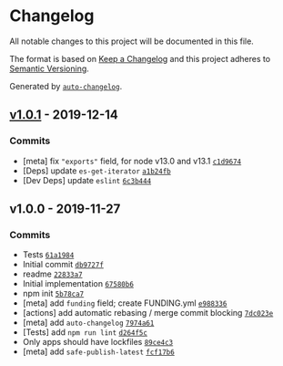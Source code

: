 # Changelog

All notable changes to this project will be documented in this file.

The format is based on [Keep a Changelog](https://keepachangelog.com/en/1.0.0/)
and this project adheres to [Semantic Versioning](https://semver.org/spec/v2.0.0.html).

Generated by [`auto-changelog`](https://github.com/CookPete/auto-changelog).

## [v1.0.1](https://github.com/ljharb/iterate-value/compare/v1.0.0...v1.0.1) - 2019-12-14

### Commits

- [meta] fix `"exports"` field, for node v13.0 and v13.1 [`c1d9674`](https://github.com/ljharb/iterate-value/commit/c1d96742ba88b360bdd70bee58a123d6a78385a3)
- [Deps] update `es-get-iterator` [`a1b24fb`](https://github.com/ljharb/iterate-value/commit/a1b24fb1e18a36720954adcf54a3bb309bd321fc)
- [Dev Deps] update `eslint` [`6c3b444`](https://github.com/ljharb/iterate-value/commit/6c3b444aaa331d62c97a9213c8ce90f310873c16)

## v1.0.0 - 2019-11-27

### Commits

- Tests [`61a1984`](https://github.com/ljharb/iterate-value/commit/61a1984022f6e4d3f2d405870758a47b1212d740)
- Initial commit [`db9727f`](https://github.com/ljharb/iterate-value/commit/db9727f73d29872f4bbeb639723d31e687b5a6ca)
- readme [`22833a7`](https://github.com/ljharb/iterate-value/commit/22833a765b5cf6a37e36220bf5d26c9829d23490)
- Initial implementation [`67580b6`](https://github.com/ljharb/iterate-value/commit/67580b65787888ceb7983eaf72870fb46346c9ec)
- npm init [`5b78ca7`](https://github.com/ljharb/iterate-value/commit/5b78ca7c283457ab58eecc4ca8653155d785ed1b)
- [meta] add `funding` field; create FUNDING.yml [`e988336`](https://github.com/ljharb/iterate-value/commit/e988336509ed6dad0393f83ee060308afa4f995c)
- [actions] add automatic rebasing / merge commit blocking [`7dc023e`](https://github.com/ljharb/iterate-value/commit/7dc023e46962c196ed83df91ea8a1aa931d2f2d6)
- [meta] add `auto-changelog` [`7974a61`](https://github.com/ljharb/iterate-value/commit/7974a619eeebd4183579e7cff00791b84a420fa4)
- [Tests] add `npm run lint` [`d264f5c`](https://github.com/ljharb/iterate-value/commit/d264f5c5b43abccc5ec0611fc3c2dae45adbf408)
- Only apps should have lockfiles [`89ce4c3`](https://github.com/ljharb/iterate-value/commit/89ce4c31835b6e3bf83b12f18db962d864c5801b)
- [meta] add `safe-publish-latest` [`fcf17b6`](https://github.com/ljharb/iterate-value/commit/fcf17b695e1b2a84eff929c4ad30b3756e69d0e4)
